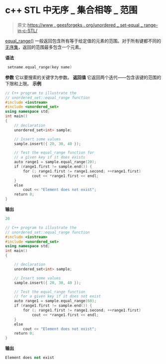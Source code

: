 # c++ STL 中无序 _ 集合相等 _ 范围

> 原文:[https://www . geesforgeks . org/unordered _ set-equal _ range-in-c-STL/](https://www.geeksforgeeks.org/unordered_set-equal_range-in-c-stl/)

[equal_range()](https://www.geeksforgeeks.org/equal_range-in-cpp/) 一般返回包含所有等于给定值的元素的范围。对于所有键都不同的[无序集](https://www.geeksforgeeks.org/unorderd_set-stl-uses/)，返回的范围最多包含一个元素。

**语法**

```cpp
 setname.equal_range(key name)

```

**参数**
它以要搜索的关键字为参数。
**返回值**
它返回两个迭代——包含该键的范围的下限和上限。
**示例**

```cpp
// C++ program to illustrate the
// unordered_set::equal_range function
#include <iostream>
#include <unordered_set>
using namespace std;
int main()
{
    // declaration
    unordered_set<int> sample;

    // Insert some values
    sample.insert({ 20, 30, 40 });

    // Test the equal_range function for
    // a given key if it does exists
    auto range1 = sample.equal_range(20);
    if (range1.first != sample.end()) {
        for (; range1.first != range1.second; ++range1.first)
            cout << *range1.first << endl;
    }
    else
        cout << "Element does not exist";
    return 0;
}
```

**输出**

```cpp
20
```

```cpp
// C++ program to illustrate the
// unordered_set::equal_range function
#include <iostream>
#include <unordered_set>
using namespace std;
int main()
{

    // declaration
    unordered_set<int> sample;

    // Insert some values
    sample.insert({ 20, 30, 40 });

    // Test the equal_range function 
    // for a given key if it does not exist
    auto range1 = sample.equal_range(60);
    if (range1.first != sample.end()) {
        for (; range1.first != range1.second; ++range1.first)
            cout << *range1.first << endl;
    }
    else
        cout << "Element does not exist";
    return 0;
}
```

**输出**

```cpp
Element does not exist

```